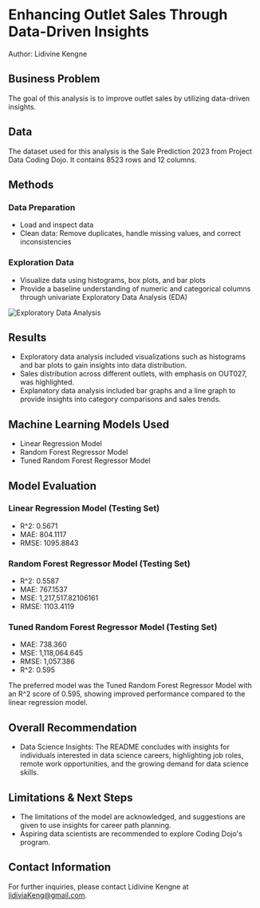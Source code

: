 # Enhancing Outlet Sales Through Data-Driven Insights

Author: Lidivine Kengne

## Business Problem
The goal of this analysis is to improve outlet sales by utilizing data-driven insights.

## Data
The dataset used for this analysis is the Sale Prediction 2023 from Project Data Coding Dojo. It contains 8523 rows and 12 columns.

## Methods
### Data Preparation
- Load and inspect data
- Clean data: Remove duplicates, handle missing values, and correct inconsistencies

### Exploration Data
- Visualize data using histograms, box plots, and bar plots
- Provide a baseline understanding of numeric and categorical columns through univariate Exploratory Data Analysis (EDA)

![Exploratory Data Analysis](./images/eda.png)


## Results
- Exploratory data analysis included visualizations such as histograms and bar plots to gain insights into data distribution.
- Sales distribution across different outlets, with emphasis on OUT027, was highlighted.
- Explanatory data analysis included bar graphs and a line graph to provide insights into category comparisons and sales trends.

## Machine Learning Models Used
- Linear Regression Model
- Random Forest Regressor Model
- Tuned Random Forest Regressor Model

## Model Evaluation
### Linear Regression Model (Testing Set)
- R^2: 0.5671
- MAE: 804.1117
- RMSE: 1095.8843

### Random Forest Regressor Model (Testing Set)
- R^2: 0.5587
- MAE: 767.1537
- MSE: 1,217,517.82106161
- RMSE: 1103.4119

### Tuned Random Forest Regressor Model (Testing Set)
- MAE: 738.360
- MSE: 1,118,064.645
- RMSE: 1,057.386
- R^2: 0.595

The preferred model was the Tuned Random Forest Regressor Model with an R^2 score of 0.595, showing improved performance compared to the linear regression model.

## Overall Recommendation
- Data Science Insights: The README concludes with insights for individuals interested in data science careers, highlighting job roles, remote work opportunities, and the growing demand for data science skills.

## Limitations & Next Steps
- The limitations of the model are acknowledged, and suggestions are given to use insights for career path planning.
- Aspiring data scientists are recommended to explore Coding Dojo's program.

## Contact Information
For further inquiries, please contact Lidivine Kengne at lidiviaKeng@gmail.com.
